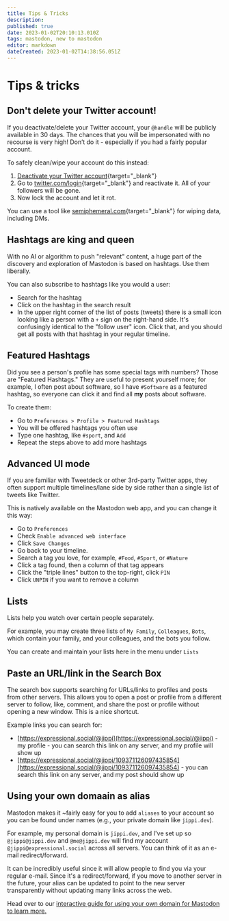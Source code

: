 ```yaml
---
title: Tips & Tricks
description: 
published: true
date: 2023-01-02T20:10:13.010Z
tags: mastodon, new to mastodon
editor: markdown
dateCreated: 2023-01-02T14:38:56.051Z
---
```


# Tips & tricks

## Don't delete your Twitter account!

If you deactivate/delete your Twitter account, your `@handle` will be publicly available in 30 days. The chances that you will be impersonated with no recourse is very high! Don’t do it - especially if you had a fairly popular account.

To safely clean/wipe your account do this instead:

1. [Deactivate your Twitter account](https://twitter.com/settings/deactivate){target="_blank"}
2. Go to [twitter.com/login](https://twitter.com/login){target="_blank"} and reactivate it. All of your followers will be gone.
3. Now lock the account and let it rot.

You can use a tool like [semiphemeral.com](https://semiphemeral.com/){target="_blank"} for wiping data, including DMs.

## Hashtags are king and queen

With no AI or algorithm to push "relevant" content, a huge part of the discovery and exploration of Mastodon is based on hashtags. Use them liberally.

You can also subscribe to hashtags like you would a user:

- Search for the hashtag
- Click on the hashtag in the search result
- In the upper right corner of the list of posts (tweets) there is a small icon looking like a person with a `+` sign on the right-hand side. It's confusingly identical to the "follow user" icon. Click that, and you should get all posts with that hashtag in your regular timeline.

## Featured Hashtags

Did you see a person's profile has some special tags with numbers? Those are "Featured Hashtags." They are useful to present yourself more; for example, I often post about software, so I have `#Software` as a featured hashtag, so everyone can click it and find all **my** posts about software.

To create them:

- Go to `Preferences > Profile > Featured Hashtags`
- You will be offered hashtags you often use
- Type one hashtag, like `#sport`, and `Add`
- Repeat the steps above to add more hashtags

## Advanced UI mode

If you are familiar with Tweetdeck or other 3rd-party Twitter apps, they often support multiple timelines/lane side by side rather than a single list of tweets like Twitter.

This is natively available on the Mastodon web app, and you can change it this way:

- Go to `Preferences`
- Check `Enable advanced web interface`
- Click `Save Changes`
- Go back to your timeline.
- Search a tag you love, for example, `#Food`, `#Sport`, or `#Nature`
- Click a tag found, then a column of that tag appears
- Click the "triple lines" button to the top-right, click `PIN`
- Click `UNPIN` if you want to remove a column

## Lists

Lists help you watch over certain people separately.

For example, you may create three lists of `My Family`, `Colleagues`, `Bots`, which contain your family, and your colleagues, and the bots you follow.

You can create and maintain your lists here in the menu under `Lists`

## Paste an URL/link in the Search Box

The search box supports searching for URLs/links to profiles and posts from other servers. This allows you to open a post or profile from a different server to follow, like, comment, and share the post or profile without opening a new window. This is a nice shortcut.

Example links you can search for:

- [https://expressional.social/@jippi](https://expressional.social/@jippi) - my profile - you can search this link on any server, and my profile will show up
- [https://expressional.social/@jippi/109371126097435854](https://expressional.social/@jippi/109371126097435854) - you can search this link on any server, and my post should show up

## Using your own domaain as alias

Mastodon makes it ~fairly easy for you to add `aliases` to your account so you can be found under names (e.g., your private domain like `jippi.dev`).

For example, my personal domain is `jippi.dev`, and I've set up so `@jippi@jippi.dev` and `@me@jippi.dev` will find my account `@jippi@expressional.social` across all servers. You can think of it as an e-mail redirect/forward.

It can be incredibly useful since it will allow people to find you via your regular e-mail. Since it's a redirect/forward, if you move to another server in the future, your alias can be updated to point to the new server transparently without updating many links across the web.

Head over to our [interactive guide for using your own domain for Mastodon to learn more.](use-your-own-domain.md)
